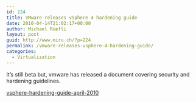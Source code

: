 ```yaml
---
id: 224
title: VMware releases vSphere 4 hardening guide
date: 2010-04-14T21:02:17+00:00
author: Michael Rüefli
layout: post
guid: http://www.miru.ch/?p=224
permalink: /vmware-releases-vsphere-4-hardening-guide/
categories:
  - Virtualization
---
```

It&#8217;s still beta but, vmware has released a document covering security and hardening guidelines.

[vsphere-hardening-guide-april-2010](http://www.miru.ch/wp-content/uploads/2010/04/vsphere-hardening-guide-april-2010.pdf)
